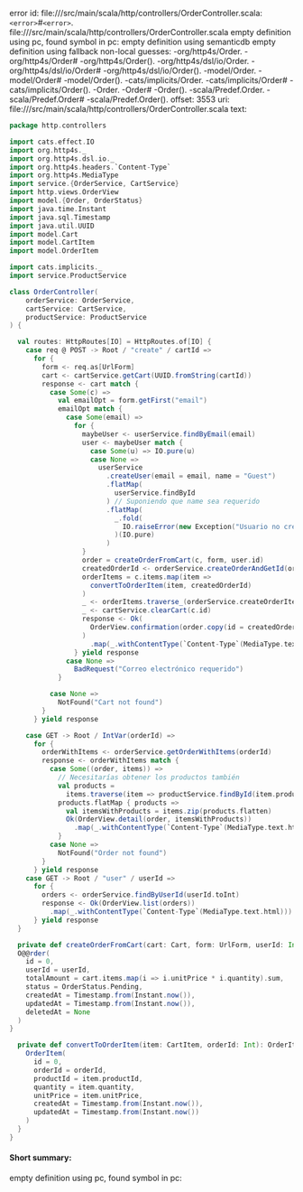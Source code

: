 error id: file://<WORKSPACE>/src/main/scala/http/controllers/OrderController.scala:`<error>`#`<error>`.
file://<WORKSPACE>/src/main/scala/http/controllers/OrderController.scala
empty definition using pc, found symbol in pc: 
empty definition using semanticdb
empty definition using fallback
non-local guesses:
	 -org/http4s/Order.
	 -org/http4s/Order#
	 -org/http4s/Order().
	 -org/http4s/dsl/io/Order.
	 -org/http4s/dsl/io/Order#
	 -org/http4s/dsl/io/Order().
	 -model/Order.
	 -model/Order#
	 -model/Order().
	 -cats/implicits/Order.
	 -cats/implicits/Order#
	 -cats/implicits/Order().
	 -Order.
	 -Order#
	 -Order().
	 -scala/Predef.Order.
	 -scala/Predef.Order#
	 -scala/Predef.Order().
offset: 3553
uri: file://<WORKSPACE>/src/main/scala/http/controllers/OrderController.scala
text:
```scala
package http.controllers

import cats.effect.IO
import org.http4s._
import org.http4s.dsl.io._
import org.http4s.headers.`Content-Type`
import org.http4s.MediaType
import service.{OrderService, CartService}
import http.views.OrderView
import model.{Order, OrderStatus}
import java.time.Instant
import java.sql.Timestamp
import java.util.UUID
import model.Cart
import model.CartItem
import model.OrderItem

import cats.implicits._
import service.ProductService

class OrderController(
    orderService: OrderService,
    cartService: CartService,
    productService: ProductService
) {

  val routes: HttpRoutes[IO] = HttpRoutes.of[IO] {
    case req @ POST -> Root / "create" / cartId =>
      for {
        form <- req.as[UrlForm]
        cart <- cartService.getCart(UUID.fromString(cartId))
        response <- cart match {
          case Some(c) =>
            val emailOpt = form.getFirst("email")
            emailOpt match {
              case Some(email) =>
                for {
                  maybeUser <- userService.findByEmail(email)
                  user <- maybeUser match {
                    case Some(u) => IO.pure(u)
                    case None =>
                      userService
                        .createUser(email = email, name = "Guest")
                        .flatMap(
                          userService.findById
                        ) // Suponiendo que name sea requerido
                        .flatMap(
                          _.fold(
                            IO.raiseError(new Exception("Usuario no creado"))
                          )(IO.pure)
                        )
                  }
                  order = createOrderFromCart(c, form, user.id)
                  createdOrderId <- orderService.createOrderAndGetId(order)
                  orderItems = c.items.map(item =>
                    convertToOrderItem(item, createdOrderId)
                  )
                  _ <- orderItems.traverse_(orderService.createOrderItem)
                  _ <- cartService.clearCart(c.id)
                  response <- Ok(
                    OrderView.confirmation(order.copy(id = createdOrderId))
                  )
                    .map(_.withContentType(`Content-Type`(MediaType.text.html)))
                } yield response
              case None =>
                BadRequest("Correo electrónico requerido")
            }

          case None =>
            NotFound("Cart not found")
        }
      } yield response

    case GET -> Root / IntVar(orderId) =>
      for {
        orderWithItems <- orderService.getOrderWithItems(orderId)
        response <- orderWithItems match {
          case Some((order, items)) =>
            // Necesitarías obtener los productos también
            val products =
              items.traverse(item => productService.findById(item.productId))
            products.flatMap { products =>
              val itemsWithProducts = items.zip(products.flatten)
              Ok(OrderView.detail(order, itemsWithProducts))
                .map(_.withContentType(`Content-Type`(MediaType.text.html)))
            }
          case None =>
            NotFound("Order not found")
        }
      } yield response
    case GET -> Root / "user" / userId =>
      for {
        orders <- orderService.findByUserId(userId.toInt)
        response <- Ok(OrderView.list(orders))
          .map(_.withContentType(`Content-Type`(MediaType.text.html)))
      } yield response
  }

  private def createOrderFromCart(cart: Cart, form: UrlForm, userId: Int): Order = {
  O@@rder(
    id = 0,
    userId = userId,
    totalAmount = cart.items.map(i => i.unitPrice * i.quantity).sum,
    status = OrderStatus.Pending,
    createdAt = Timestamp.from(Instant.now()),
    updatedAt = Timestamp.from(Instant.now()),
    deletedAt = None
  )
}

  private def convertToOrderItem(item: CartItem, orderId: Int): OrderItem = {
    OrderItem(
      id = 0,
      orderId = orderId,
      productId = item.productId,
      quantity = item.quantity,
      unitPrice = item.unitPrice,
      createdAt = Timestamp.from(Instant.now()),
      updatedAt = Timestamp.from(Instant.now())
    )
  }
}

```


#### Short summary: 

empty definition using pc, found symbol in pc: 